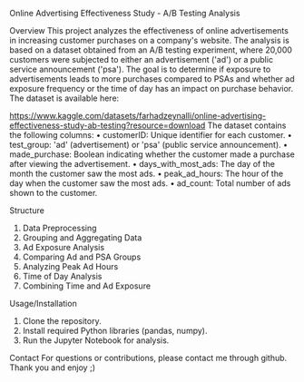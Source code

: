 Online Advertising Effectiveness Study - A/B Testing Analysis

Overview
This project analyzes the effectiveness of online advertisements in increasing customer purchases on a company's website. The analysis is based on a dataset obtained from an A/B testing experiment, where 20,000 customers were subjected to either an advertisement ('ad') or a public service announcement ('psa'). The goal is to determine if exposure to advertisements leads to more purchases compared to PSAs and whether ad exposure frequency or the time of day has an impact on purchase behavior. The dataset is available here: 

https://www.kaggle.com/datasets/farhadzeynalli/online-advertising-effectiveness-study-ab-testing?resource=download
The dataset contains the following columns:
    • customerID: Unique identifier for each customer.
    • test_group: 'ad' (advertisement) or 'psa' (public service announcement).
    • made_purchase: Boolean indicating whether the customer made a purchase after viewing the advertisement.
    • days_with_most_ads: The day of the month the customer saw the most ads.
    • peak_ad_hours: The hour of the day when the customer saw the most ads.
    • ad_count: Total number of ads shown to the customer.


Structure
1. Data Preprocessing
2. Grouping and Aggregating Data
3. Ad Exposure Analysis
4. Comparing Ad and PSA Groups
5. Analyzing Peak Ad Hours
6. Time of Day Analysis
7. Combining Time and Ad Exposure



Usage/Installation
1. Clone the repository.
2. Install required Python libraries (pandas, numpy).
3. Run the Jupyter Notebook for analysis.




Contact
For questions or contributions, please contact me through github. Thank you and enjoy ;)

